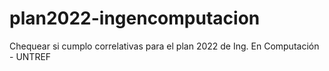 # plan2022-ingencomputacion
Chequear si cumplo correlativas para el plan 2022 de Ing. En Computación - UNTREF
